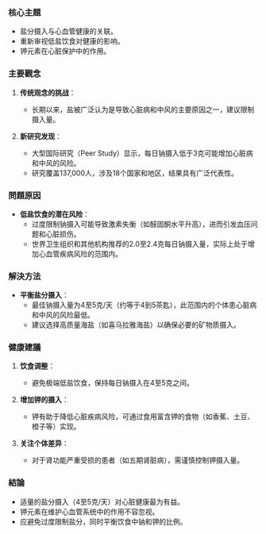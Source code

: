 ### 核心主題
- 盐分摄入与心血管健康的关联。
- 重新审视低盐饮食对健康的影响。
- 钾元素在心脏保护中的作用。

### 主要觀念
1. **传统观念的挑战**：
   - 长期以来，盐被广泛认为是导致心脏病和中风的主要原因之一，建议限制摄入量。

2. **新研究发现**：
   - 大型国际研究（Peer Study）显示，每日钠摄入低于3克可能增加心脏病和中风的风险。
   - 研究覆盖137,000人，涉及18个国家和地区，结果具有广泛代表性。

### 問題原因
- **低盐饮食的潜在风险**：
  - 过度限制钠摄入可能导致激素失衡（如醛固酮水平升高），进而引发血压问题和心脏损伤。
  - 世界卫生组织和其他机构推荐的2.0至2.4克每日钠摄入量，实际上处于增加心血管疾病风险的范围内。

### 解決方法
- **平衡盐分摄入**：
  - 最佳钠摄入量为4至5克/天（约等于4到5茶匙），此范围内的个体患心脏病和中风的风险最低。
  - 建议选择高质量海盐（如喜马拉雅海盐）以确保必要的矿物质摄入。

### 健康建議
1. **饮食调整**：
   - 避免极端低盐饮食，保持每日钠摄入在4至5克之间。
   
2. **增加钾的摄入**：
   - 钾有助于降低心脏疾病风险，可通过食用富含钾的食物（如香蕉、土豆、橙子等）实现。

3. **关注个体差异**：
   - 对于肾功能严重受损的患者（如五期肾脏病），需谨慎控制钾摄入量。

### 結論
- 适量的盐分摄入（4至5克/天）对心脏健康最为有益。
- 钾元素在维护心血管系统中的作用不容忽视。
- 应避免过度限制盐分，同时平衡饮食中钠和钾的比例。